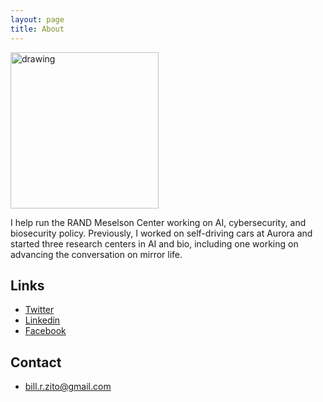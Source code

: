 ```yaml
---
layout: page
title: About
---
```


<img src="https://github.com/BillZito/billzito.github.io/blob/master/assets/bill_goto_headshot.jpg?raw=true" alt="drawing" width="236.5" height="250"/>

I help run the RAND Meselson Center working on AI, cybersecurity, and biosecurity policy. Previously, I worked on self-driving cars at Aurora and started three research centers in AI and bio, including one working on advancing the conversation on mirror life.

## Links
* [Twitter](https://twitter.com/billzito1/)
* [Linkedin](https://www.linkedin.com/in/billzito/)
* [Facebook](https://www.facebook.com/billzito8/)


## Contact
* bill.r.zito@gmail.com
